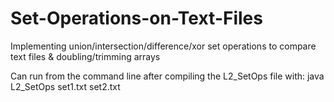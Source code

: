 # Set-Operations-on-Text-Files
Implementing union/intersection/difference/xor set operations to compare text files &amp; doubling/trimming arrays

Can run from the command line after compiling the L2_SetOps file with: java L2_SetOps set1.txt set2.txt
